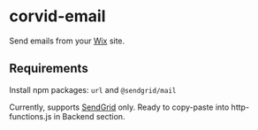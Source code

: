 # corvid-email
Send emails from your [Wix](https://www.wix.com) site.

## Requirements
Install npm packages: `url` and `@sendgrid/mail`

Currently, supports [SendGrid](https://sendgrid.com/) only. Ready to copy-paste into http-functions.js in Backend section.